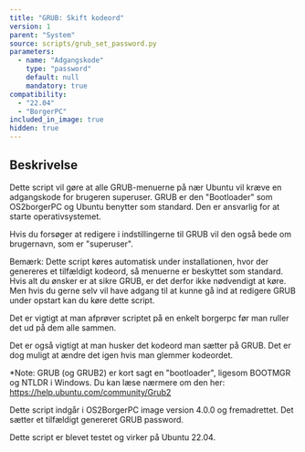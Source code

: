 ```yaml
---
title: "GRUB: Skift kodeord"
version: 1
parent: "System"
source: scripts/grub_set_password.py
parameters:
  - name: "Adgangskode"
    type: "password"
    default: null
    mandatory: true
compatibility: 
  - "22.04"
  - "BorgerPC"
included_in_image: true
hidden: true
---
```


## Beskrivelse
Dette script vil gøre at alle GRUB-menuerne på nær Ubuntu vil kræve en adgangskode for brugeren superuser. 
GRUB er den "Bootloader" som OS2borgerPC og Ubuntu benytter som standard. Den er ansvarlig for at starte operativsystemet.

Hvis du forsøger at redigere i indstillingerne til GRUB vil den også bede om brugernavn, som er "superuser".

Bemærk: Dette script køres automatisk under installationen, hvor der genereres et tilfældigt kodeord, så menuerne er beskyttet som standard. Hvis alt du ønsker er at sikre GRUB, er det derfor ikke nødvendigt at køre. Men hvis du gerne selv vil have adgang til at kunne gå ind at redigere GRUB under opstart kan du køre dette script.

Det er vigtigt at man afprøver scriptet på en enkelt borgerpc før man ruller det ud på dem alle sammen.

Det er også vigtigt at man husker det kodeord man sætter på GRUB.
Det er dog muligt at ændre det igen hvis man glemmer kodeordet. 

*Note: GRUB (og GRUB2) er kort sagt en "bootloader", ligesom BOOTMGR og NTLDR i Windows. 
           Du kan læse nærmere om den her: https://help.ubuntu.com/community/Grub2

Dette script indgår i OS2BorgerPC image version 4.0.0 og fremadrettet. Det sætter et tilfældigt genereret GRUB password.

Dette script er blevet testet og virker på Ubuntu 22.04.